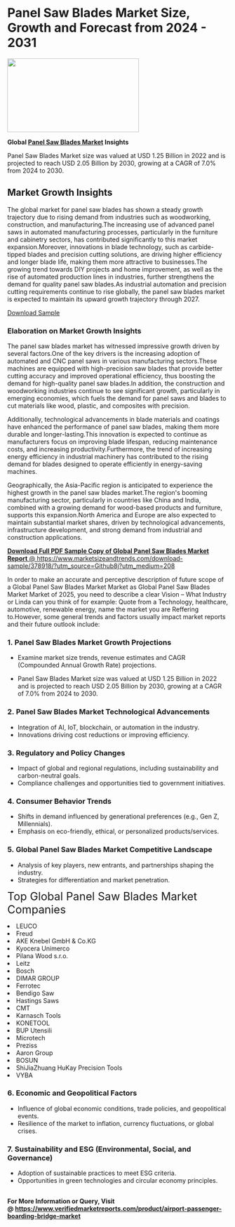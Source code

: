 <H1>Panel Saw Blades Market Size, Growth and Forecast from 2024 - 2031</H1><img class="aligncenter size-medium wp-image-584254" src="https://thirdeyenews.in/wp-content/uploads/2024/09/Global-Market-Research-300x168.jpeg" alt="" width="300" height="168" /><p><strong>Global&nbsp;<a href="https://www.marketsizeandtrends.com/download-sample/378918/?utm_source=Github8j?utm_medium=208">Panel Saw Blades Market</a> Insights</strong></p><p>Panel Saw Blades Market size was valued at USD 1.25 Billion in 2022 and is projected to reach USD 2.05 Billion by 2030, growing at a CAGR of 7.0% from 2024 to 2030.</p><p><h2>Market Growth Insights</h2> <p>The global market for panel saw blades has shown a steady growth trajectory due to rising demand from industries such as woodworking, construction, and manufacturing.The increasing use of advanced panel saws in automated manufacturing processes, particularly in the furniture and cabinetry sectors, has contributed significantly to this market expansion.Moreover, innovations in blade technology, such as carbide-tipped blades and precision cutting solutions, are driving higher efficiency and longer blade life, making them more attractive to businesses.The growing trend towards DIY projects and home improvement, as well as the rise of automated production lines in industries, further strengthens the demand for quality panel saw blades.As industrial automation and precision cutting requirements continue to rise globally, the panel saw blades market is expected to maintain its upward growth trajectory through 2027.</p> <p><a href="sample-link">Download Sample</a></p> <h3>Elaboration on Market Growth Insights</h3> <p>The panel saw blades market has witnessed impressive growth driven by several factors.One of the key drivers is the increasing adoption of automated and CNC panel saws in various manufacturing sectors.These machines are equipped with high-precision saw blades that provide better cutting accuracy and improved operational efficiency, thus boosting the demand for high-quality panel saw blades.In addition, the construction and woodworking industries continue to see significant growth, particularly in emerging economies, which fuels the demand for panel saws and blades to cut materials like wood, plastic, and composites with precision.</p> <p>Additionally, technological advancements in blade materials and coatings have enhanced the performance of panel saw blades, making them more durable and longer-lasting.This innovation is expected to continue as manufacturers focus on improving blade lifespan, reducing maintenance costs, and increasing productivity.Furthermore, the trend of increasing energy efficiency in industrial machinery has contributed to the rising demand for blades designed to operate efficiently in energy-saving machines.</p> <p>Geographically, the Asia-Pacific region is anticipated to experience the highest growth in the panel saw blades market.The region's booming manufacturing sector, particularly in countries like China and India, combined with a growing demand for wood-based products and furniture, supports this expansion.North America and Europe are also expected to maintain substantial market shares, driven by technological advancements, infrastructure development, and strong demand from industrial and construction applications.</p> <p><a href="more-link"></p><p><span class=""><strong>Download Full PDF Sample Copy of Global Panel Saw Blades Market Report</strong> @ <a href="https://www.marketsizeandtrends.com/download-sample/378918/?utm_source=Github8j?utm_medium=208" target="_blank">https://www.marketsizeandtrends.com/download-sample/378918/?utm_source=Github8j?utm_medium=208</a></span></p><p>In order to make an accurate and perceptive description of future scope of a Global&nbsp;Panel Saw Blades Market Market as Global&nbsp;Panel Saw Blades Market Market of 2025, you need to describe a clear Vision &ndash; What Industry or Linda can you think of for example: Quote from a Technology, healthcare, automotive, renewable energy, name the market you are Reffering to.However, some general trends and factors usually impact market reports and their future outlook include:</p><h3>1.&nbsp;<strong>Panel Saw Blades Market Growth Projections</strong></h3><ul><li>Examine market size trends, revenue estimates and CAGR (Compounded Annual Growth Rate) projections.</li><li><p>Panel Saw Blades Market size was valued at USD 1.25 Billion in 2022 and is projected to reach USD 2.05 Billion by 2030, growing at a CAGR of 7.0% from 2024 to 2030.</p></li></ul><h3>2.&nbsp;<strong>Panel Saw Blades Market Technological Advancements</strong></h3><ul><li>Integration of AI, IoT, blockchain, or automation in the industry.</li><li>Innovations driving cost reductions or improving efficiency.</li></ul><h3>3.&nbsp;<strong>Regulatory and Policy Changes</strong></h3><ul><li>Impact of global and regional regulations, including sustainability and carbon-neutral goals.</li><li>Compliance challenges and opportunities tied to government initiatives.</li></ul><h3>4.&nbsp;<strong>Consumer Behavior Trends</strong></h3><ul><li>Shifts in demand influenced by generational preferences (e.g., Gen Z, Millennials).</li><li>Emphasis on eco-friendly, ethical, or personalized products/services.</li></ul><h3>5.&nbsp;<strong>Global Panel Saw Blades Market Competitive Landscape</strong></h3><ul><li>Analysis of key players, new entrants, and partnerships shaping the industry.</li><li>Strategies for differentiation and market penetration.</li></ul><p data-pm-slice="1 1 []"><span style="color: inherit; font-family: inherit; font-size: 25px;">Top Global Panel Saw Blades Market Companies</span></p><div class="" data-test-id=""><p><li>LEUCO</li><li> Freud</li><li> AKE Knebel GmbH & Co.KG</li><li> Kyocera Unimerco</li><li> Pilana Wood s.r.o.</li><li> Leitz</li><li> Bosch</li><li> DIMAR GROUP</li><li> Ferrotec</li><li> Bendigo Saw</li><li> Hastings Saws</li><li> CMT</li><li> Karnasch Tools</li><li> KONETOOL</li><li> BUP Utensili</li><li> Microtech</li><li> Preziss</li><li> Aaron Group</li><li> BOSUN</li><li> ShiJiaZhuang HuKay Precision Tools</li><li> VYBA</li></p></div><h3>6.&nbsp;<strong>Economic and Geopolitical Factors</strong></h3><ul><li>Influence of global economic conditions, trade policies, and geopolitical events.</li><li>Resilience of the market to inflation, currency fluctuations, or global crises.</li></ul><h3>7.&nbsp;<strong>Sustainability and ESG (Environmental, Social, and Governance)</strong></h3><ul><li>Adoption of sustainable practices to meet ESG criteria.</li><li>Opportunities in green technologies and circular economy principles.</li></ul><h2><strong style="font-size: 14px;">For More Information or Query, Visit @&nbsp;</strong><a style="background-color: #ffffff; font-size: 14px;" href="https://www.marketsizeandtrends.com/report/panel-saw-blades-market/" target="_blank">https://www.verifiedmarketreports.com/product/airport-passenger-boarding-bridge-market</a></h2>